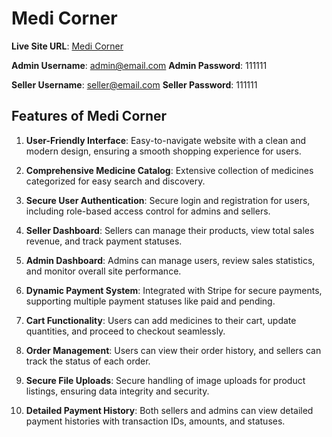 



# Medi Corner

**Live Site URL**: [Medi Corner](http://your-live-site-url.com)


**Admin Username**:   admin@email.com
**Admin Password**:   111111

**Seller Username**:  seller@email.com
**Seller Password**:  111111


## Features of Medi Corner

1. **User-Friendly Interface**: Easy-to-navigate website with a clean and modern design, ensuring a smooth shopping experience for users.

2. **Comprehensive Medicine Catalog**: Extensive collection of medicines categorized for easy search and discovery.

3. **Secure User Authentication**: Secure login and registration for users, including role-based access control for admins and sellers.

4. **Seller Dashboard**: Sellers can manage their products, view total sales revenue, and track payment statuses.

5. **Admin Dashboard**: Admins can manage users, review sales statistics, and monitor overall site performance.

6. **Dynamic Payment System**: Integrated with Stripe for secure payments, supporting multiple payment statuses like paid and pending.

7. **Cart Functionality**: Users can add medicines to their cart, update quantities, and proceed to checkout seamlessly.

8. **Order Management**: Users can view their order history, and sellers can track the status of each order.

9. **Secure File Uploads**: Secure handling of image uploads for product listings, ensuring data integrity and security.

10. **Detailed Payment History**: Both sellers and admins can view detailed payment histories with transaction IDs, amounts, and statuses.




